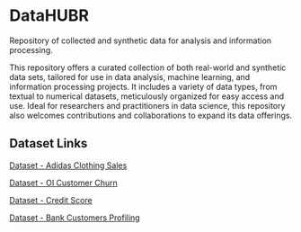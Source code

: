 # DataHUBR
Repository of collected and synthetic data for analysis and information processing.

This repository offers a curated collection of both real-world and synthetic data sets, tailored for use in data analysis, machine learning, and information processing projects. It includes a variety of data types, from textual to numerical datasets, meticulously organized for easy access and use. Ideal for researchers and practitioners in data science, this repository also welcomes contributions and collaborations to expand its data offerings.

## Dataset Links

[Dataset - Adidas Clothing Sales](datasets/dataset_vendas_adidas.csv)

[Dataset - OI Customer Churn](datasets/dataset_telecom_churn.csv)

[Dataset - Credit Score](datasets/dataset_banco_credito.csv)

[Dataset - Bank Customers Profiling](datasets/dataset_banco_clientes.csv)

